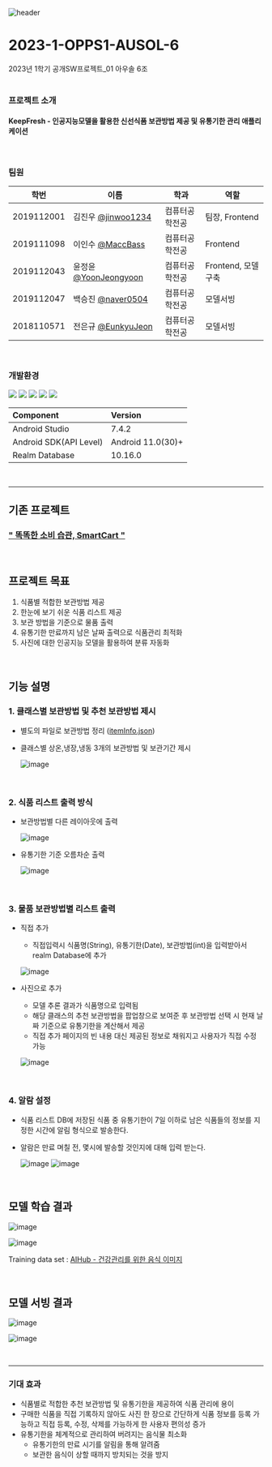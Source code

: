 ![header](https://capsule-render.vercel.app/api?type=waving&color=gradient&height=300&section=header&text=Keep%20Fresh&fontSize=90&)
# 2023-1-OPPS1-AUSOL-6
2023년 1학기 공개SW프로젝트_01 아우솔 6조
<br/><br/>

### 프로젝트 소개
<div>
<h4>KeepFresh - 인공지능모델을 활용한 신선식품 보관방법 제공 및 유통기한 관리 애플리케이션</h4>
</div>
<br/>

### 팀원
|학번|이름|학과|역할|
|----|---|---|---|
|2019112001|김진우 [@jinwoo1234](https://github.com/jinwoo1234)|컴퓨터공학전공|팀장, Frontend|
|2019111098|이인수 [@MaccBass](https://github.com/MaccBass)|컴퓨터공학전공|Frontend|
|2019112043|윤정윤 [@YoonJeongyoon](https://github.com/Yoonjeongyoon)|컴퓨터공학전공|Frontend, 모델구축|
|2019112047|백승진 [@naver0504](https://github.com/naver0504)|컴퓨터공학전공|모델서빙|
|2018110571|전은규 [@EunkyuJeon](https://github.com/Eunkyu-Jeon)|컴퓨터공학전공|모델서빙|
<br/>

### 개발환경

<img src="https://img.shields.io/badge/Android Studio-CC6699?style=flat-square&logo=Android Studio&logoColor=#ffffff"/> <img src="https://img.shields.io/badge/Realm-09D3AC9?style=flat-square&logo=Realm&logoColor=#39477F"/> <img src="https://img.shields.io/badge/Pycharm-EE4C2C?style=flat-square&logo=pycharm&logoColor=#ffffff"/> <img src="https://img.shields.io/badge/amazonaws-FF9900?style=flat-square&logo=amazonaws&logoColor=#ffffff"/> <img src="https://img.shields.io/badge/fastapi-009688?style=flat-square&logo=fastapi&logoColor=#ffffff"/>

| **Component**  | **Version** |
| :---  | :------ |
| Android Studio | 7.4.2 |
| Android SDK(API Level) | Android 11.0(30)+ |
| Realm Database | 10.16.0 |

<br/>

- - - - - - - - - - - - - - - - - - - - - - - - - - - -

## 기존 프로젝트

### [" 똑똑한 소비 습관, SmartCart "](https://github.com/CSID-DGU/2020-1-OSSP1-savezone-6)
<br/>

## 프로젝트 목표
   1) 식품별 적합한 보관방법 제공
   2) 한눈에 보기 쉬운 식품 리스트 제공
   3) 보관 방법을 기준으로 물품 출력
   4) 유통기한 만료까지 남은 날짜 출력으로 식품관리 최적화
   5) 사진에 대한 인공지능 모델을 활용하여 분류 자동화

<br/>
      
## 기능 설명

### 1. 클래스별 보관방법 및 추천 보관방법 제시
  - 별도의 파일로 보관방법 정리 ([itemInfo.json](https://github.com/CSID-DGU/2023-1-OPPS1-AUSOL-6/blob/main/app/src/main/assets/itemInfo.json))
    
  - 클래스별 상온,냉장,냉동 3개의 보관방법 및 보관기간 제시

  	![image](https://github.com/CSID-DGU/2023-1-OSSP1-AUSOL-6/assets/24996261/a30634a5-2e43-43a0-9ca6-d739dad23490)

<br/>

### 2. 식품 리스트 출력 방식

  - 보관방법별 다른 레이아웃에 출력
	
    ![image](https://github.com/CSID-DGU/2023-1-OSSP1-AUSOL-6/assets/24996261/5375435d-544c-430d-bc44-828ba73bd62d)
    
  - 유통기한 기준 오름차순 출력
	
     ![image](https://github.com/CSID-DGU/2023-1-OSSP1-AUSOL-6/assets/24996261/62bf60e8-96a2-4b25-90f3-d25594c40c75)

<br/>

### 3. 물품 보관방법별 리스트 출력

  - 직접 추가 
    - 직접입력시 식품명(String), 유통기한(Date), 보관방법(int)을 입력받아서 realm Database에 추가
      
  	![image](https://github.com/CSID-DGU/2023-1-OSSP1-AUSOL-6/assets/24996261/4ea6a62f-6715-49c5-8f19-4c66191079e1)
        
  - 사진으로 추가 
    - 모델 추론 결과가 식품명으로 입력됨
    - 해당 클래스의 추천 보관방법을 팝업창으로 보여준 후 보관방법 선택 시 현재 날짜 기준으로 유통기한을 계산해서 제공
    - 직접 추가 페이지의 빈 내용 대신 제공된 정보로 채워지고 사용자가 직접 수정 가능
      
  	![image](https://github.com/CSID-DGU/2023-1-OSSP1-AUSOL-6/assets/24996261/88d6a70f-e1eb-48b5-ad76-39631c3d7d6c)
    
<br/>
        
### 4. 알람 설정

  - 식품 리스트 DB에 저장된 식품 중 유통기한이 7일 이하로 남은 식품들의 정보를 지정한 시간에 알림 형식으로 발송한다.
  - 알람은 만료 며칠 전, 몇시에 발송할 것인지에 대해 입력 받는다.

	![image](https://github.com/CSID-DGU/2023-1-OSSP1-AUSOL-6/assets/24996261/f42bb8f7-d83c-4148-b62c-f542d53b70e0) ![image](https://github.com/CSID-DGU/2023-1-OSSP1-AUSOL-6/assets/24996261/0199646c-0f0c-46d7-ae84-89c6769fe3d5)
     
<br/>

## 모델 학습 결과
  
![image](https://github.com/CSID-DGU/2023-1-OSSP1-AUSOL-6/assets/24996261/0f32fc28-cf74-4457-ad38-736839196cc0)

![image](https://github.com/CSID-DGU/2023-1-OSSP1-AUSOL-6/assets/24996261/de896e06-3386-4c4c-abbf-37dcb97db60f)

Training data set : [AIHub - 건강관리를 위한 음식 이미지](https://www.aihub.or.kr/unitysearch/list.do?kwd=%EA%B1%B4%EA%B0%95%EA%B4%80%EB%A6%AC%EB%A5%BC+%EC%9C%84%ED%95%9C+%EC%9D%8C%EC%8B%9D+%EC%9D%B4%EB%AF%B8%EC%A7%80)

<br/>

## 모델 서빙 결과

![image](https://github.com/CSID-DGU/2023-1-OSSP1-AUSOL-6/assets/24996261/d8fdab3a-5b73-46a3-97f2-696df08e0da4)

![image](https://github.com/CSID-DGU/2023-1-OSSP1-AUSOL-6/assets/24996261/daabedfc-de2e-4406-a3c3-919b7d306292)


<br/>

- - - - - - - - - - - - - - - - - - - - - - - - - - - -

### 기대 효과
  - 식품별로 적합한 추천 보관방법 및 유통기한을 제공하여 식품 관리에 용이
  - 구매한 식품을 직접 기록하지 않아도 사진 한 장으로 간단하게 식품 정보를 등록 가능하고 직접 등록, 수정, 삭제를 가능하게 한 사용자 편의성 증가
  - 유통기한을 체계적으로 관리하여 버려지는 음식물 최소화
    - 유통기한의 만료 시기를 알림을 통해 알려줌
    - 보관한 음식이 상할 때까지 방치되는 것을 방지
